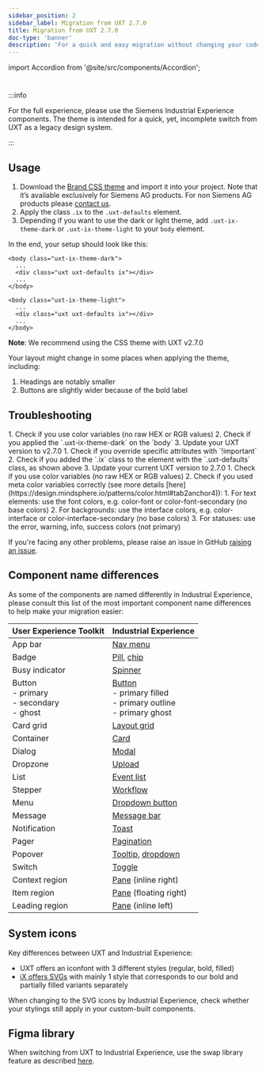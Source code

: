 ```yaml
---
sidebar_position: 2
sidebar_label: Migration from UXT 2.7.0
title: Migration from UXT 2.7.0
doc-type: 'banner'
description: 'For a quick and easy migration without changing your code base, the iX-UXT CSS Theme is prepared for app developers using the CSS from UXT (User Experience Toolkit, formerly named MindSphere Design System).'
---
```


import Accordion from '@site/src/components/Accordion';

#

:::info

For the full experience, please use the Siemens Industrial Experience components. The theme is intended for a quick, yet, incomplete switch from UXT as a legacy design system.

:::

## Usage

1. Download the [Brand CSS theme](https://code.siemens.com/siemens-ix/ix-brand-theme/-/tree/main/uxt) and import it into your project. Note that it’s available exclusively for Siemens AG products. For non Siemens AG products please [contact us](./../support/contact-us.md).
2. Apply the class `.ix` to the `.uxt-defaults` element.
3. Depending if you want to use the dark or light theme, add `.uxt-ix-theme-dark` or `.uxt-ix-theme-light` to your `body` element.

In the end, your setup should look like this:

```
<body class="uxt-ix-theme-dark">
  ...
  <div class="uxt uxt-defaults ix"></div>
  ...
</body>
```

```
<body class="uxt-ix-theme-light">
  ...
  <div class="uxt uxt-defaults ix"></div>
  ...
</body>
```

**Note**: We recommend using the CSS theme with UXT v2.7.0

Your layout might change in some places when applying the theme, including:

1. Headings are notably smaller
2. Buttons are slightly wider because of the bold label

## Troubleshooting

<Accordion title="I don’t see the right colors." id="colors">
1. Check if you use color variables (no raw HEX or RGB values)
2. Check if you applied the `.uxt-ix-theme-dark` on the `body`
3. Update your UXT version to v2.7.0
</Accordion>

<Accordion title="My custom component doesn’t look right." id="custom-comoponents">
1. Check if you override specific attributes with `!important`
2. Check if you added the `.ix` class to the element with the `.uxt-defaults` class, as shown above
3. Update your current UXT version to 2.7.0
</Accordion>

<Accordion title="The colors don’t look right in both themes." id="colors-dark" showBorderBottom>
1. Check if you use color variables (no raw HEX or RGB values)
2. Check if you used meta color variables correctly (see more details [here](https://design.mindsphere.io/patterns/color.html#tab2anchor4)):
	1. For text elements: use the font colors, e.g. color-font or color-font-secondary (no base colors)
	2. For backgrounds: use the interface colors, e.g. color-interface or color-interface-secondary (no base colors)
	3. For statuses: use the error, warning, info, success colors (not primary)
</Accordion>

If you're facing any other problems, please raise an issue in GitHub [raising an issue](https://github.com/siemens/ix/issues).

## Component name differences

As some of the components are named differently in Industrial Experience, please consult this list of the most important component name differences to help make your migration easier:

| **User Experience Toolkit**                      | **Industrial Experience**                                                                        |
| ------------------------------------------------ | ------------------------------------------------------------------------------------------------ |
| App bar                                          | [Nav menu](/docs/components/application-menu)                                                    |
| Badge                                            | [Pill](/docs/components/pill), [chip](/docs/components/chip)                                     |
| Busy indicator                                   | [Spinner](/docs/components/spinner)                                                              |
| Button<br/>- primary<br/>- secondary<br/>- ghost | [Button](/docs/components/button)<br/>- primary filled<br/>- primary outline<br/>- primary ghost |
| Card grid                                        | [Layout grid](/docs/components/layout-grid)                                                      |
| Container                                        | [Card](/docs/components/card)                                                                    |
| Dialog                                           | [Modal](/docs/components/modal)                                                                  |
| Dropzone                                         | [Upload](/docs/components/upload)                                                                |
| List                                             | [Event list](/docs/components/event-list)                                                        |
| Stepper                                          | [Workflow](/docs/components/workflow)                                                            |
| Menu                                             | [Dropdown button](/docs/components/dropdown-button)                                              |
| Message                                          | [Message bar](/docs/components/messagebar)                                                       |
| Notification                                     | [Toast](/docs/components/toast)                                                                  |
| Pager                                            | [Pagination](/docs/components/pagination)                                                        |
| Popover                                          | [Tooltip](/docs/components/tooltip), [dropdown](/docs/components/dropdown)                       |
| Switch                                           | [Toggle](/docs/components/toggle)                                                                |
| Context region                                   | [Pane](/docs/components/panes) (inline right)                                                    |
| Item region                                      | [Pane](/docs/components/panes) (floating right)                                                  |
| Leading region                                   | [Pane](/docs/components/panes) (inline left)                                                     |

## System icons

Key differences between UXT and Industrial Experience:

- UXT offers an iconfont with 3 different styles (regular, bold, filled)
- [iX offers SVGs](../../icons/icon-library.mdx) with mainly 1 style that corresponds to our bold and partially filled variants separately

When changing to the SVG icons by Industrial Experience, check whether your stylings still apply in your custom-built components.

## Figma library

When switching from UXT to Industrial Experience, use the swap library feature as described [here](https://help.figma.com/hc/en-us/articles/4404856784663-Swap-style-and-component-libraries).
